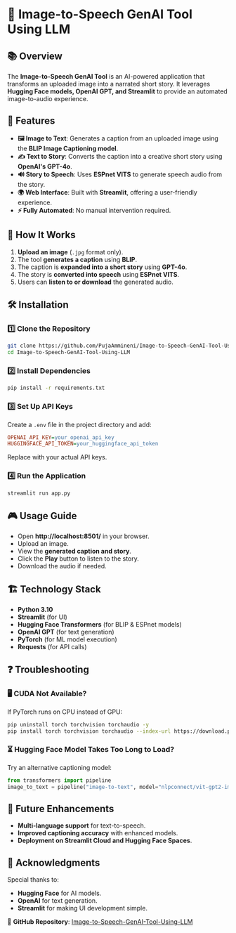 # 🎨 Image-to-Speech GenAI Tool Using LLM

## 📚 Overview
The **Image-to-Speech GenAI Tool** is an AI-powered application that transforms an uploaded image into a narrated short story. It leverages **Hugging Face models, OpenAI GPT, and Streamlit** to provide an automated image-to-audio experience.

## 🚀 Features
- **🖼️ Image to Text**: Generates a caption from an uploaded image using the **BLIP Image Captioning model**.
- **✍️ Text to Story**: Converts the caption into a creative short story using **OpenAI's GPT-4o**.
- **🔊 Story to Speech**: Uses **ESPnet VITS** to generate speech audio from the story.
- **🌍 Web Interface**: Built with **Streamlit**, offering a user-friendly experience.
- **⚡ Fully Automated**: No manual intervention required.

## 📌 How It Works
1. **Upload an image** (`.jpg` format only).
2. The tool **generates a caption** using **BLIP**.
3. The caption is **expanded into a short story** using **GPT-4o**.
4. The story is **converted into speech** using **ESPnet VITS**.
5. Users can **listen to or download** the generated audio.

## 🛠 Installation

### 1️⃣ Clone the Repository
```bash
git clone https://github.com/PujaAmmineni/Image-to-Speech-GenAI-Tool-Using-LLM.git
cd Image-to-Speech-GenAI-Tool-Using-LLM
```

### 2️⃣ Install Dependencies
```bash
pip install -r requirements.txt
```

### 3️⃣ Set Up API Keys
Create a `.env` file in the project directory and add:
```ini
OPENAI_API_KEY=your_openai_api_key
HUGGINGFACE_API_TOKEN=your_huggingface_api_token
```
Replace with your actual API keys.

### 4️⃣ Run the Application
```bash
streamlit run app.py
```

## 🎮 Usage Guide
- Open **http://localhost:8501/** in your browser.
- Upload an image.
- View the **generated caption and story**.
- Click the **Play** button to listen to the story.
- Download the audio if needed.

## 🏗 Technology Stack
- **Python 3.10**
- **Streamlit** (for UI)
- **Hugging Face Transformers** (for BLIP & ESPnet models)
- **OpenAI GPT** (for text generation)
- **PyTorch** (for ML model execution)
- **Requests** (for API calls)

## ❓ Troubleshooting
### 🖥 CUDA Not Available?
If PyTorch runs on CPU instead of GPU:
```bash
pip uninstall torch torchvision torchaudio -y
pip install torch torchvision torchaudio --index-url https://download.pytorch.org/whl/cu118
```

### ⏳ Hugging Face Model Takes Too Long to Load?
Try an alternative captioning model:
```python
from transformers import pipeline
image_to_text = pipeline("image-to-text", model="nlpconnect/vit-gpt2-image-captioning")
```
## 🔮 Future Enhancements
- **Multi-language support** for text-to-speech.
- **Improved captioning accuracy** with enhanced models.
- **Deployment on Streamlit Cloud and Hugging Face Spaces**.


## 🌟 Acknowledgments
Special thanks to:
- **Hugging Face** for AI models.
- **OpenAI** for text generation.
- **Streamlit** for making UI development simple.


🔗 **GitHub Repository**: [Image-to-Speech-GenAI-Tool-Using-LLM](https://github.com/PujaAmmineni/Image-to-Speech-GenAI-Tool-Using-LLM)

